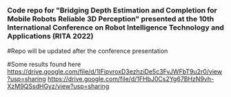 ### Code repo for "Bridging Depth Estimation and Completion for Mobile Robots Reliable 3D Perception" presented at the 10th International Conference on Robot Intelligence Technology and Applications (RITA 2022)

#Repo will be updated after the conference presentation

#Some results found here 
https://drive.google.com/file/d/1IFipvroxD3ezhziDe5c3FvJWFbT9u2r0/view?usp=sharing
https://drive.google.com/file/d/1FHbJ0Cs2Yg67BHzN9vh-XzM9QSsdHGyz/view?usp=sharing
